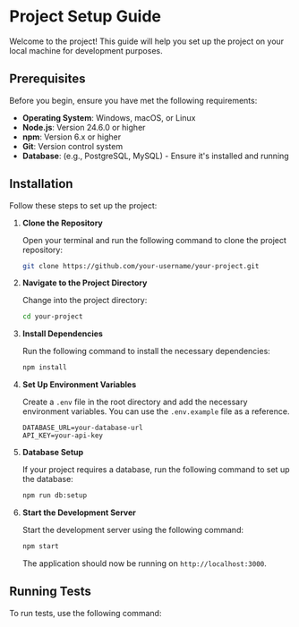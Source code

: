 # Project Setup Guide

Welcome to the project! This guide will help you set up the project on your local machine for development purposes.

## Prerequisites

Before you begin, ensure you have met the following requirements:

- **Operating System**: Windows, macOS, or Linux
- **Node.js**: Version 24.6.0 or higher
- **npm**: Version 6.x or higher
- **Git**: Version control system
- **Database**: (e.g., PostgreSQL, MySQL) - Ensure it's installed and running

## Installation

Follow these steps to set up the project:

1. **Clone the Repository**

   Open your terminal and run the following command to clone the project repository:

   ```bash
   git clone https://github.com/your-username/your-project.git
   ```

2. **Navigate to the Project Directory**

   Change into the project directory:

   ```bash
   cd your-project
   ```

3. **Install Dependencies**

   Run the following command to install the necessary dependencies:

   ```bash
   npm install
   ```

4. **Set Up Environment Variables**

   Create a `.env` file in the root directory and add the necessary environment variables. You can use the `.env.example` file as a reference.

   ```plaintext
   DATABASE_URL=your-database-url
   API_KEY=your-api-key
   ```

5. **Database Setup**

   If your project requires a database, run the following command to set up the database:

   ```bash
   npm run db:setup
   ```

6. **Start the Development Server**

   Start the development server using the following command:

   ```bash
   npm start
   ```

   The application should now be running on `http://localhost:3000`.

## Running Tests

To run tests, use the following command:


